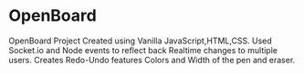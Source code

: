 # OpenBoard
OpenBoard Project 
Created using Vanilla JavaScript,HTML,CSS. 
Used Socket.io and Node events to reflect back Realtime changes to multiple users.
Creates Redo-Undo features Colors and Width of the pen and eraser.
